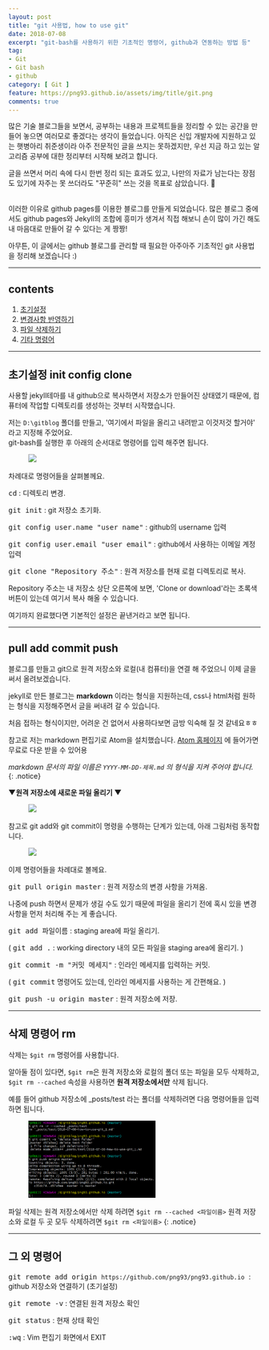 ```yaml
---
layout: post
title: "git 사용법, how to use git"
date: 2018-07-08
excerpt: "git-bash를 사용하기 위한 기초적인 명령어, github과 연동하는 방법 등"
tag:
- Git
- Git bash
- github
category: [ Git ]
feature: https://png93.github.io/assets/img/title/git.png
comments: true
---
```


많은 기술 블로그들을 보면서,
공부하는 내용과 프로젝트들을 정리할 수 있는 공간을 만들어 놓으면 여러모로 좋겠다는 생각이 들었습니다.
아직은 신입 개발자에 지원하고 있는 햇병아리 취준생이라 아주 전문적인 글을 쓰지는 못하겠지만,
우선 지금 하고 있는 알고리즘 공부에 대한 정리부터 시작해 보려고 합니다.  


글을 쓰면서 머리 속에 다시 한번 정리 되는 효과도 있고, 나만의 자료가 남는다는 장점도 있기에 자주는 못 쓰더라도 "꾸준히" 쓰는 것을 목표로 삼았습니다. &#128588;

<br/>
이러한 이유로 github pages를 이용한 블로그를 만들게 되었습니다.  
많은 블로그 중에서도 github pages와 Jekyll의 조합에 흥미가 생겨서 직접 해보니 손이 많이 가긴 해도 내 마음대로 만들어 갈 수 있다는 게 짱짱!  


아무튼, 이 글에서는 github 블로그를 관리할 때 필요한 아주아주 기초적인 git 사용법을 정리해 보겠습니다 :)

---

## contents
1. [초기설정](#초기설정-init-config-clone)
2. [변경사항 반영하기](#pull-add-commit-push)
3. [파일 삭제하기](#삭제-명령어-rm)
4. [기타 명령어](#그-외-명령어)

---

## 초기설정 init config clone

사용할 jekyll테마를 내 github으로 복사하면서 저장소가 만들어진 상태였기 때문에, 컴퓨터에 작업할 디렉토리를 생성하는 것부터 시작했습니다.

저는 `D:\gitblog` 폴더를 만들고, '여기에서 파일을 올리고 내려받고 이것저것 할거야' 라고 지정해 주었어요.  
git-bash를 실행한 후 아래의 순서대로 명령어를 입력 해주면 됩니다.

<figure>
  <img src = "https://png93.github.io/assets/img/post/git-bash_initial_commands.jpg">
</figure>

차례대로 명령어들을 살펴볼께요.

<kbd>cd</kbd>  : 디렉토리 변경.

<kbd>git init</kbd>  :  git 저장소 초기화.

<kbd>git config user.name "user name"</kbd>  : github의 username 입력

<kbd>git config user.email "user email"</kbd>  : github에서 사용하는 이메일 계정 입력

<kbd>git clone "Repository 주소"</kbd>  : 원격 저장소를 현재 로컬 디렉토리로 복사.

Repository 주소는 내 저장소 상단 오른쪽에 보면, 'Clone or download'라는 초록색 버튼이 있는데 여기서 복사 해올 수 있습니다.

여기까지 완료했다면 기본적인 설정은 끝낸거라고 보면 됩니다.     

- - -

## pull add commit push

블로그를 만들고 git으로 원격 저장소와 로컬(내 컴퓨터)을 연결 해 주었으니 이제  글을 써서 올려보겠습니다.


jekyll로 만든 블로그는 **markdown** 이라는 형식을 지원하는데,
css나 html처럼 원하는 형식을 지정해주면서 글을 써내려 갈 수 있습니다.

처음 접하는 형식이지만, 어려운 건 없어서 사용하다보면 금방 익숙해 질 것 같네요ㅎㅎ

참고로 저는 markdown 편집기로 Atom을 설치했습니다.
[Atom 홈페이지](https://atom.io/) 에 들어가면 무료로 다운 받을 수 있어용

_markdown 문서의 파일 이름은 `YYYY-MM-DD-제목.md` 의 형식을 지켜 주어야 합니다._  
{: .notice}


**▼원격 저장소에 새로운 파일 올리기 ▼**
<figure>
  <img src = "https://png93.github.io/assets/img/post/git_upload_commands.PNG">
</figure>

참고로 git add와 git commit이 명령을 수행하는 단계가 있는데, 아래 그림처럼 동작합니다.

<figure>
<img src = "https://png93.github.io/assets/img/post/git layer.png" width="60%"/>
</figure>


이제 명령어들을 차례대로 볼께요.

<kbd>git pull origin master</kbd>  :  원격 저장소의 변경 사항을 가져옴.

나중에 push 하면서 문제가 생길 수도 있기 때문에
파일을 올리기 전에 혹시 있을 변경 사항을 먼저 처리해 주는 게 좋습니다.

<kbd>git add 파일이름</kbd>  :  staging area에 파일 올리기.

( <kbd>git add .</kbd>  : working directory 내의 모든 파일을 staging area에 올리기. )

<kbd>git commit -m "커밋 메세지"</kbd>  : 인라인 메세지를 입력하는 커밋.

( <kbd>git commit</kbd> 명령어도 있는데, 인라인 메세지를 사용하는 게 간편해요. )


<kbd>git push -u origin master</kbd>  :  원격 저장소에 저장.

---

## 삭제 명령어 rm

삭제는 `$git rm` 명령어를 사용합니다.

알아둘 점이 있다면, `$git rm`은 원격 저장소와 로컬의 폴더 또는 파일을 모두 삭제하고,  
`$git rm --cached` 속성을 사용하면 __원격 저장소에서만__ 삭제 됩니다.

예를 들어 github 저장소에 \_posts/test 라는 폴더를 삭제하려면 다음 명령어들을 입력하면 됩니다.

<figure>
  <img style="width: 60%;" src = "../assets/img/post/git_remove_commands.PNG"/>
</figure>

파일 삭제는 원격 저장소에서만 삭제 하려면 `$git rm --cached <파일이름>`
원격 저장소와 로컬 두 곳 모두 삭제하려면  `$git rm <파일이름>`
{: .notice}


---

## 그 외 명령어

<kbd>git remote add origin `https://github.com/png93/png93.github.io` </kbd>  :  github 저장소와 연결하기 (초기설정)  

<kbd>git remote -v</kbd>  : 연결된 원격 저장소 확인  

<kbd>git status</kbd>  :  현재 상태 확인  

<kbd>:wq</kbd>  : Vim 편집기 화면에서 EXIT
